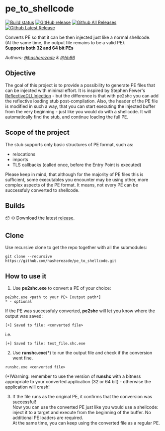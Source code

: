 # pe_to_shellcode
[![Build status](https://ci.appveyor.com/api/projects/status/w3dy81u0k3up7459?svg=true)](https://ci.appveyor.com/project/hasherezade/pe-to-shellcode)
[![GitHub release](https://img.shields.io/github/release/hasherezade/pe_to_shellcode.svg)](https://github.com/hasherezade/pe_to_shellcode/releases)
[![Github All Releases](https://img.shields.io/github/downloads/hasherezade/pe_to_shellcode/total.svg)](https://github.com/hasherezade/pe_to_shellcode/releases)
[![Github Latest Release](https://img.shields.io/github/downloads/hasherezade/pe_to_shellcode/latest/total.svg)](https://github.com/hasherezade/pe_to_shellcode/releases)

Converts PE so that it can be then injected just like a normal shellcode.<br/>
(At the same time, the output file remains to be a valid PE).<br/>
<b>Supports both 32 and 64 bit PEs</b>

*Authors: [@hasherezade](https://github.com/hasherezade) & [@hh86](https://github.com/86hh)*

Objective
-
The goal of this project is to provide a possibility to generate PE files that can be injected with minimal effort.
It is inspired by Stephen Fewer's [ReflectiveDLLInjection](https://github.com/stephenfewer/ReflectiveDLLInjection) - but the difference is that with pe2shc you can add the reflective loading stub post-compilation. Also, the header of the PE file is modified in such a way, that you can start executing the injected buffer from the very beginning - just like you would do with a shellcode. It will automatically find the stub, and continue loading the full PE.

Scope of the project
-
The stub supports only basic structures of PE format, such as:
+ relocations
+ imports
+ TLS callbacks (called once, before the Entry Point is executed)

Please keep in mind, that although for the majority of PE files this is sufficient, some executables you encounter may be using other, more complex aspects of the PE format. It means, not every PE can be successfuly converted to shellcode.

Builds
-
📦 ⚙️ Download the latest [release](https://github.com/hasherezade/pe_to_shellcode/releases).

Clone
-
Use recursive clone to get the repo together with all the submodules:

```console
git clone --recursive https://github.com/hasherezade/pe_to_shellcode.git
```

How to use it
-
1. Use **pe2shc.exe** to convert a PE of your choice:
```
pe2shc.exe <path to your PE> [output path*]
* - optional
```
If the PE was successfuly converted, **pe2shc** will let you know where the output was saved:
```
[+] Saved to file: <converted file>
```
i.e.
```
[+] Saved to file: test_file.shc.exe
```
2. Use **runshc.exe**(*) to run the output file and check if the conversion went fine.
```
runshc.exe <converted file>
```

(*)Warning: remember to use the version of **runshc** with a bitness appropriate to your converted application (32 or 64 bit) - otherwise the application will crash!

3. If the file runs as the original PE, it confirms that the conversion was successful!<br/>
Now you can use the converted PE just like you would use a shellcode: inject it to a target and execute from the beginning of the buffer. No additional PE loaders are required.<br/>
At the same time, you can keep using the converted file as a regular PE.
